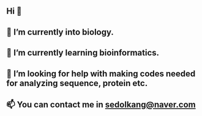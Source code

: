 ## Hi 👋
## 🔭 I’m currently into biology.
## 🌱 I’m currently learning bioinformatics.
## 🤔 I’m looking for help with making codes needed for analyzing sequence, protein etc.
## 📫 You can contact me in sedolkang@naver.com
<!--
**sedolkang/sedolkang** is a ✨ _special_ ✨ repository because its `README.md` (this file) appears on your GitHub profile.

Here are some ideas to get you started:



